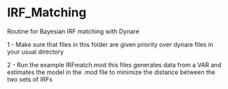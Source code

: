# IRF_Matching
Routine for Bayesian IRF matching with Dynare

1 - Make sure that files in this folder are given priority over dynare files in your usual directory

2 - Run the example IRFmatch.mod
    this files generates data from a VAR and estimates the model in the .mod file to minimize the distance between the two sets of IRFs
